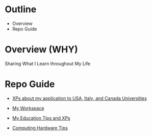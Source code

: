 # Outline

- Overview
- Repo Guide

# Overview (WHY)

Sharing What I Learn throughout My Life

# Repo Guide

- [XPs about my application to USA, Italy, and Canada Universities](Apply.md)

- [My Workspace](MyWorkspace.md)

- [My Education Tips and XPs](Education.md)

- [Computing Hardware Tips](HardwareTechnicalTips.md)




